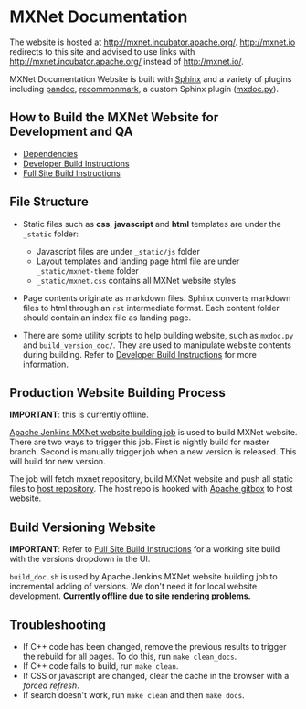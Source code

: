 # MXNet Documentation

The website is hosted at http://mxnet.incubator.apache.org/.
http://mxnet.io redirects to this site and advised to use links with http://mxnet.incubator.apache.org/ instead of http://mxnet.io/.

MXNet Documentation Website is built with [Sphinx](http://www.sphinx-doc.org) and a variety of plugins including [pandoc](https://pandoc.org/), [recommonmark](https://github.com/rtfd/recommonmark), a custom Sphinx plugin ([mxdoc.py](https://github.com/apache/incubator-mxnet/blob/master/docs/mxdoc.py)).


## How to Build the MXNet Website for Development and QA

* [Dependencies](build_version_doc/README.md#dependencies)
* [Developer Build Instructions](build_version_doc/README.md#developer-instructions)
* [Full Site Build Instructions](build_version_doc/README.md#full-website-build)


## File Structure

* Static files such as **css**, **javascript** and **html** templates are under the `_static` folder:
  - Javascript files are under `_static/js` folder
  - Layout templates and landing page html file are under `_static/mxnet-theme` folder
  - `_static/mxnet.css` contains all MXNet website styles

* Page contents originate as markdown files. Sphinx converts markdown files to html through an `rst` intermediate format. Each content folder should contain an index file as landing page.

* There are some utility scripts to help building website, such as `mxdoc.py` and `build_version_doc/`. They are used to manipulate website contents during building. Refer to [Developer Build Instructions](build_version_doc/README.md#developer-instructions) for more information.


## Production Website Building Process

**IMPORTANT**: this is currently offline.

[Apache Jenkins MXNet website building job](https://builds.apache.org/job/incubator-mxnet-build-site/) is used to build MXNet website.
There are two ways to trigger this job.
First is nightly build for master branch.
Second is manually trigger job when a new version is released. This will build for new version.

The job will fetch mxnet repository, build MXNet website and push all static files to [host repository](https://github.com/apache/incubator-mxnet-site.git).
The host repo is hooked with [Apache gitbox](https://gitbox.apache.org/repos/asf?p=incubator-mxnet-site.git;a=summary) to host website.

## Build Versioning Website

**IMPORTANT**: Refer to [Full Site Build Instructions](build_version_doc/README.md#full-website-build) for a working site build with the versions dropdown in the UI.



`build_doc.sh` is used by Apache Jenkins MXNet website building job to incremental adding of versions. We don't need it for local website development. **Currently offline due to site rendering problems.**


## Troubleshooting

- If C++ code has been changed, remove the previous results to trigger the rebuild for all pages. To do this, run `make clean_docs`.
- If C++ code fails to build, run `make clean`.
- If CSS or javascript are changed, clear the cache in the browser with a *forced refresh*.
- If search doesn't work, run `make clean` and then `make docs`.
